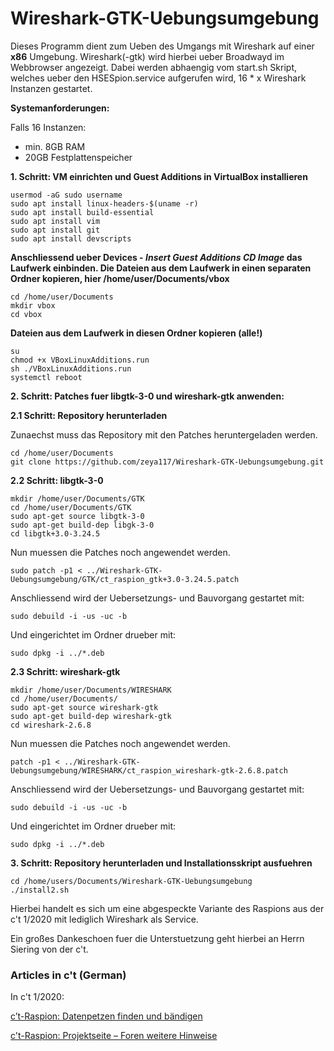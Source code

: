 # Wireshark-GTK-Uebungsumgebung
Dieses Programm dient zum Ueben des Umgangs mit Wireshark auf einer **x86** Umgebung. 
Wireshark(-gtk) wird hierbei ueber Broadwayd im Webbrowser angezeigt. 
Dabei werden abhaengig vom start.sh Skript, welches ueber den HSESpion.service aufgerufen wird, 16 * x Wireshark
Instanzen gestartet.

**Systemanforderungen:**

Falls 16 Instanzen:
- min. 8GB RAM
- 20GB Festplattenspeicher


**1. Schritt: VM einrichten und Guest Additions in VirtualBox installieren**

```
usermod -aG sudo username
sudo apt install linux-headers-$(uname -r)
sudo apt install build-essential
sudo apt install vim
sudo apt install git
sudo apt install devscripts
```
**Anschliessend ueber Devices - *Insert Guest Additions CD Image* das Laufwerk einbinden.
Die Dateien aus dem Laufwerk in einen separaten Ordner kopieren, hier /home/user/Documents/vbox**
```
cd /home/user/Documents
mkdir vbox
cd vbox
```
**Dateien aus dem Laufwerk in diesen Ordner kopieren (alle!)**
```
su
chmod +x VBoxLinuxAdditions.run
sh ./VBoxLinuxAdditions.run
systemctl reboot
```

**2. Schritt: Patches fuer libgtk-3-0 und wireshark-gtk anwenden:**

**2.1 Schritt: Repository herunterladen**

Zunaechst muss das Repository mit den Patches heruntergeladen werden.
```
cd /home/user/Documents
git clone https://github.com/zeya117/Wireshark-GTK-Uebungsumgebung.git
```

**2.2 Schritt: libgtk-3-0**

``` 
mkdir /home/user/Documents/GTK
cd /home/user/Documents/GTK
sudo apt-get source libgtk-3-0
sudo apt-get build-dep libgk-3-0
cd libgtk+3.0-3.24.5
```
Nun muessen die Patches noch angewendet werden.
``` 
sudo patch -p1 < ../Wireshark-GTK-Uebungsumgebung/GTK/ct_raspion_gtk+3.0-3.24.5.patch
```
Anschliessend wird der Uebersetzungs- und Bauvorgang gestartet mit:
``` 
sudo debuild -i -us -uc -b
```

Und eingerichtet im Ordner drueber mit:

```
sudo dpkg -i ../*.deb
``` 

**2.3 Schritt: wireshark-gtk**

``` 
mkdir /home/user/Documents/WIRESHARK
cd /home/user/Documents/
sudo apt-get source wireshark-gtk
sudo apt-get build-dep wireshark-gtk
cd wireshark-2.6.8
```
Nun muessen die Patches noch angewendet werden.
``` 
patch -p1 < ../Wireshark-GTK-Uebungsumgebung/WIRESHARK/ct_raspion_wireshark-gtk-2.6.8.patch
```
Anschliessend wird der Uebersetzungs- und Bauvorgang gestartet mit:
``` 
sudo debuild -i -us -uc -b
```

Und eingerichtet im Ordner drueber mit:

```
sudo dpkg -i ../*.deb
``` 


**3. Schritt: Repository herunterladen und Installationsskript ausfuehren**

```
cd /home/users/Documents/Wireshark-GTK-Uebungsumgebung
./install2.sh
```


Hierbei handelt es sich um eine abgespeckte Variante des Raspions aus der c't 1/2020 mit lediglich Wireshark als Service.

Ein großes Dankeschoen fuer die Unterstuetzung geht hierbei an Herrn Siering von der c't. 


### Articles in c't (German)

In c't 1/2020:

[c’t-Raspion: Datenpetzen finden und bändigen](https://www.heise.de/ct/ausgabe/2020-1-c-t-Raspion-Datenpetzen-finden-und-baendigen-4611153.html)

[c't-Raspion: Projektseite – Foren weitere Hinweise](https://www.heise.de/ct/artikel/c-t-Raspion-Projektseite-4606645.html)


